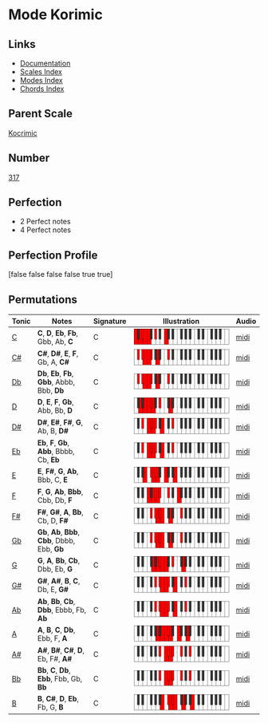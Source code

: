 # Mode Korimic

## Links

- [Documentation](index.md)
- [Scales Index](Scales.md)
- [Modes Index](Modes.md)
- [Chords Index](Chords.md)

## Parent Scale

[Kocrimic](ScaleKocrimic.md)

## Number

[317](https://ianring.com/musictheory/scales/317)

## Perfection

- 2 Perfect notes
- 4 Perfect notes

## Perfection Profile

[false false false false true true]

## Permutations

| Tonic | Notes | Signature | Illustration | Audio |
|-------|-------|-----------|--------------|-------|
| [C](ModeCNaturalKorimic.md) | **C**, **D**, **Eb**, **Fb**, Gbb, Ab, **C** | C | ![CNaturalKorimic](ModeCNaturalKorimic.png) | [midi](https://github.com/edipermadi/music/blob/main/docs/ModeCNaturalKorimic.mid?raw=true) |
| [C#](ModeCSharpKorimic.md) | **C#**, **D#**, **E**, **F**, Gb, A, **C#** | C | ![CSharpKorimic](ModeCSharpKorimic.png) | [midi](https://github.com/edipermadi/music/blob/main/docs/ModeCSharpKorimic.mid?raw=true) |
| [Db](ModeDFlatKorimic.md) | **Db**, **Eb**, **Fb**, **Gbb**, Abbb, Bbb, **Db** | C | ![DFlatKorimic](ModeDFlatKorimic.png) | [midi](https://github.com/edipermadi/music/blob/main/docs/ModeDFlatKorimic.mid?raw=true) |
| [D](ModeDNaturalKorimic.md) | **D**, **E**, **F**, **Gb**, Abb, Bb, **D** | C | ![DNaturalKorimic](ModeDNaturalKorimic.png) | [midi](https://github.com/edipermadi/music/blob/main/docs/ModeDNaturalKorimic.mid?raw=true) |
| [D#](ModeDSharpKorimic.md) | **D#**, **E#**, **F#**, **G**, Ab, B, **D#** | C | ![DSharpKorimic](ModeDSharpKorimic.png) | [midi](https://github.com/edipermadi/music/blob/main/docs/ModeDSharpKorimic.mid?raw=true) |
| [Eb](ModeEFlatKorimic.md) | **Eb**, **F**, **Gb**, **Abb**, Bbbb, Cb, **Eb** | C | ![EFlatKorimic](ModeEFlatKorimic.png) | [midi](https://github.com/edipermadi/music/blob/main/docs/ModeEFlatKorimic.mid?raw=true) |
| [E](ModeENaturalKorimic.md) | **E**, **F#**, **G**, **Ab**, Bbb, C, **E** | C | ![ENaturalKorimic](ModeENaturalKorimic.png) | [midi](https://github.com/edipermadi/music/blob/main/docs/ModeENaturalKorimic.mid?raw=true) |
| [F](ModeFNaturalKorimic.md) | **F**, **G**, **Ab**, **Bbb**, Cbb, Db, **F** | C | ![FNaturalKorimic](ModeFNaturalKorimic.png) | [midi](https://github.com/edipermadi/music/blob/main/docs/ModeFNaturalKorimic.mid?raw=true) |
| [F#](ModeFSharpKorimic.md) | **F#**, **G#**, **A**, **Bb**, Cb, D, **F#** | C | ![FSharpKorimic](ModeFSharpKorimic.png) | [midi](https://github.com/edipermadi/music/blob/main/docs/ModeFSharpKorimic.mid?raw=true) |
| [Gb](ModeGFlatKorimic.md) | **Gb**, **Ab**, **Bbb**, **Cbb**, Dbbb, Ebb, **Gb** | C | ![GFlatKorimic](ModeGFlatKorimic.png) | [midi](https://github.com/edipermadi/music/blob/main/docs/ModeGFlatKorimic.mid?raw=true) |
| [G](ModeGNaturalKorimic.md) | **G**, **A**, **Bb**, **Cb**, Dbb, Eb, **G** | C | ![GNaturalKorimic](ModeGNaturalKorimic.png) | [midi](https://github.com/edipermadi/music/blob/main/docs/ModeGNaturalKorimic.mid?raw=true) |
| [G#](ModeGSharpKorimic.md) | **G#**, **A#**, **B**, **C**, Db, E, **G#** | C | ![GSharpKorimic](ModeGSharpKorimic.png) | [midi](https://github.com/edipermadi/music/blob/main/docs/ModeGSharpKorimic.mid?raw=true) |
| [Ab](ModeAFlatKorimic.md) | **Ab**, **Bb**, **Cb**, **Dbb**, Ebbb, Fb, **Ab** | C | ![AFlatKorimic](ModeAFlatKorimic.png) | [midi](https://github.com/edipermadi/music/blob/main/docs/ModeAFlatKorimic.mid?raw=true) |
| [A](ModeANaturalKorimic.md) | **A**, **B**, **C**, **Db**, Ebb, F, **A** | C | ![ANaturalKorimic](ModeANaturalKorimic.png) | [midi](https://github.com/edipermadi/music/blob/main/docs/ModeANaturalKorimic.mid?raw=true) |
| [A#](ModeASharpKorimic.md) | **A#**, **B#**, **C#**, **D**, Eb, F#, **A#** | C | ![ASharpKorimic](ModeASharpKorimic.png) | [midi](https://github.com/edipermadi/music/blob/main/docs/ModeASharpKorimic.mid?raw=true) |
| [Bb](ModeBFlatKorimic.md) | **Bb**, **C**, **Db**, **Ebb**, Fbb, Gb, **Bb** | C | ![BFlatKorimic](ModeBFlatKorimic.png) | [midi](https://github.com/edipermadi/music/blob/main/docs/ModeBFlatKorimic.mid?raw=true) |
| [B](ModeBNaturalKorimic.md) | **B**, **C#**, **D**, **Eb**, Fb, G, **B** | C | ![BNaturalKorimic](ModeBNaturalKorimic.png) | [midi](https://github.com/edipermadi/music/blob/main/docs/ModeBNaturalKorimic.mid?raw=true) |
